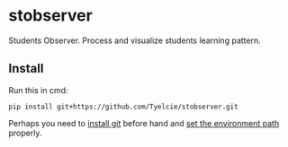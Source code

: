 # stobserver
Students Observer. Process and visualize students learning pattern.

## Install

Run this in cmd:

```{python}
pip install git+https://github.com/Tyelcie/stobserver.git
```

Perhaps you need to [install git](https://git-scm.com/downloads) before hand and [set the environment path](https://helpdeskgeek.com/windows-10/add-windows-path-environment-variable/) properly.
